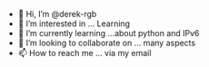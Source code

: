 - 👋 Hi, I’m @derek-rgb
- 👀 I’m interested in ... Learning
- 🌱 I’m currently learning ...about python and IPv6
- 💞️ I’m looking to collaborate on ... many aspects
- 📫 How to reach me ... via my email

<!---
derek-rgb/derek-rgb is a ✨ special ✨ repository because its `README.md` (this file) appears on your GitHub profile.
You can click the Preview link to take a look at your changes.
--->
